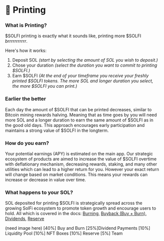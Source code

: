 # 💸 Printing

### What is Printing?
$SOLFI printing is exactly what it sounds like, printing more $SOLFI _*brrrrrrrrrrr*_.

Here's how it works:

1. Deposit SOL _(start by selecting the amount of SOL you wish to deposit.)_
2. Chose your duration _(select the duration you want to commit to printing $SOLFI.)_
3. Earn $SOLFI _(At the end of your timeframe you receive your freshly printed $SOLFI tokens. The more SOL and longer duration you select, the more $SOLFI you can print.)_

### Earlier the better
Each day the amount of $SOLFI that can be printed decreases, similar to Bitcoin mining rewards halving. Meaning that as time goes by you will need more SOL and a longer duration to earn the same amount of $SOLFI as in the good old days. This approach encourages early participation and maintains a strong value of $SOLFI in the longterm.

### How do you earn?
Your potential earnings (APY) is estimated on the main app. Our strategic ecosystem of products are aimed to increase the value of $SOLFI overtime with deflationary mechanism, decreasing rewards, staking, and many other utilities which can lead to a higher return for you. However your exact return will change based on market conditions. This means your rewards can increase or decrease in value over time. 

### What happens to your SOL?
SOL deposited for printing $SOLFI is strategically spread across the growing SolFi ecosystem to promote token growth and encourage users to hold. All which is covered in the docs: [Burning](#burning.md), [Buyback (Buy + Burn)](#buyback.md), [Dividends](#dividends.md), [Reserve](#Reserve)

(need image here)
[40%] Buy and Burn
[25%]Dividend Payments
[10%] Liquidity Pool
[10%] NFT Boxes
[10%]  Reserve
[5%]  Team
